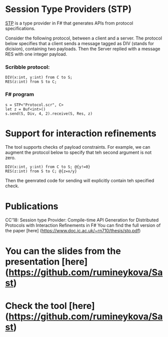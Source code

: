 # Session Type Providers (STP)
[STP](https://github.com/rumineykova/Sast) is a type provider in F# that generates APIs from protocol specifications. 

Consider the following protocol, between a client and a server. The protocol below specifies that a client sends a message tagged as DIV (stands for dicision), containing two payloads. Then the Server replied with a message RES with one integer payload. 
### Scribble protocol:
```
DIV(x:int, y:int) from C to S; 
RES(z:int) from S to C; 
```

### F# program 
```
s = STP<"Protocol.scr", C>
let z = Buf<int>()
s.send(S, Div, 4, 2).receive(S, Res, z)
```

# Support for interaction refinements
The tool supports checks of payload constraints. For example, we can augment the protocol below to specify that teh second argument is not zero. 
```
DIV(x:int, y:int) from C to S; @{y!=0}  
RES(z:int) from S to C; @{z=x/y}
```
Then the geenrated code for sending will explicitly contain teh specified check. 

# Publications
CC'18: Session type Provider: Compile-time API Generation for Distributed Protocols with Interaction Refinements in F#
You can find the full version of the paper [here] (https://www.doc.ic.ac.uk/~rn710/thesis/stp.pdf)

# You can the slides from the presentation [here] (https://github.com/rumineykova/Sast) 

# Check the tool [here] (https://github.com/rumineykova/Sast)



